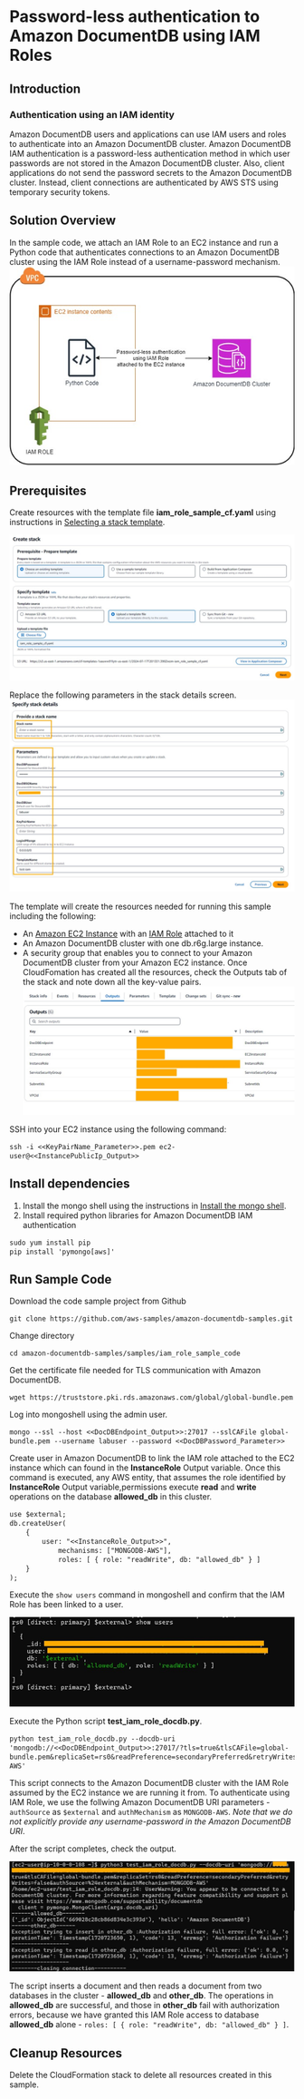 # Password-less  authentication to Amazon DocumentDB using IAM Roles
## Introduction
### Authentication using an IAM identity
Amazon DocumentDB users and applications can use IAM users and roles to authenticate into an Amazon DocumentDB cluster. Amazon DocumentDB IAM authentication is a password-less authentication method in which user passwords are not stored in the Amazon DocumentDB cluster. Also, client applications do not send the password secrets to the Amazon DocumentDB cluster. Instead, client connections are authenticated by AWS STS using temporary security tokens. 
## Solution Overview
In the sample code, we attach an IAM Role to an EC2 instance and run a Python code that authenticates connections to an Amazon DocumentDB cluster using the IAM Role instead of a username-password mechanism.
![iam_solution_overview](files/iam_solution_overview.jpg)

## Prerequisites
Create resources with the template file **iam_role_sample_cf.yaml** using instructions in [Selecting a stack template](https://docs.aws.amazon.com/AWSCloudFormation/latest/UserGuide/cfn-using-console-create-stack-template.html). 

![iam_upload_template_file](files/iam_upload_template_file.jpg)

Replace the following parameters in the stack details screen.
![iam_stack_details_params](files/iam_stack_details_params.jpg)

The template will create the resources needed for running this sample  including the following:
    
* An [Amazon EC2 Instance](https://aws.amazon.com/pm/ec2/) with an [IAM Role](https://docs.aws.amazon.com/IAM/latest/UserGuide/id_roles.html) attached to it
* An Amazon DocumentDB cluster with one db.r6g.large instance.
* A security group that enables you to connect to your Amazon DocumentDB cluster from your Amazon EC2 instance. 
Once CloudFomation has created all the resources, check the Outputs tab of the stack and note down all the key-value pairs.
![stack_output](files/stack_output.jpg)

SSH into your EC2 instance using the following command:
```
ssh -i <<KeyPairName_Parameter>>.pem ec2-user@<<InstancePublicIp_Output>>
```

## Install dependencies
1. Install the mongo shell using the instructions in [Install the mongo shell](https://docs.aws.amazon.com/documentdb/latest/developerguide/get-started-guide.html#cloud9-mongoshell).
2. Install required python libraries for Amazon DocumentDB IAM authentication
```
sudo yum install pip
pip install 'pymongo[aws]'
```
## Run Sample Code
Download the code sample project from Github
```
git clone https://github.com/aws-samples/amazon-documentdb-samples.git
```

Change directory
```
cd amazon-documentdb-samples/samples/iam_role_sample_code
```

Get the certificate file needed for TLS communication with Amazon DocumentDB.
```
wget https://truststore.pki.rds.amazonaws.com/global/global-bundle.pem
```
Log into mongoshell using the admin user.
```
mongo --ssl --host <<DocDBEndpoint_Output>>:27017 --sslCAFile global-bundle.pem --username labuser --password <<DocDBPassword_Parameter>> 
```
Create user in Amazon DocumentDB to link the IAM role attached to the EC2 instance which can found in the **InstanceRole** Output variable.
Once this command is executed, any AWS entity, that assumes the role identified by **InstanceRole** Output variable,permissions execute **read** and **write** operations on the database **allowed_db** in this cluster. 
```
use $external;
db.createUser(
    {
        user: "<<InstanceRole_Output>>",
            mechanisms: ["MONGODB-AWS"],
            roles: [ { role: "readWrite", db: "allowed_db" } ]
    }
);
```
Execute the ```show users``` command in mongoshell and confirm that the IAM Role has been linked to a user.

![show_users](files/show_users.jpg)

Execute the Python script **test_iam_role_docdb.py**.  
```
python test_iam_role_docdb.py --docdb-uri 'mongodb://<<DocDBEndpoint_Output>>:27017/?tls=true&tlsCAFile=global-bundle.pem&replicaSet=rs0&readPreference=secondaryPreferred&retryWrites=false&authSource=%24external&authMechanism=MONGODB-AWS'

```

This script connects to the Amazon DocumentDB cluster with the IAM Role assumed by the EC2 instance we are running it from. To authenticate using IAM Role, we use the follwing Amazon DocumentDB URI parameters - ```authSource``` as ```$external``` and ```authMechanism``` as ```MONGODB-AWS```. *Note that we do not explicitly provide any username-password in the Amazon DocumentDB URI*.

After the script completes, check the output.
  
![script_output](files/script_output.jpg)

The script inserts a document and then reads a document from two databases in the cluster - **allowed_db** and **other_db**. The operations in **allowed_db** are successful, and those in **other_db** fail with authorization errors, because we have granted this IAM Role access to database **allowed_db** alone - ```roles: [ { role: "readWrite", db: "allowed_db" } ]```.

## Cleanup Resources
Delete the CloudFormation stack to delete all resources created in this sample.
 
